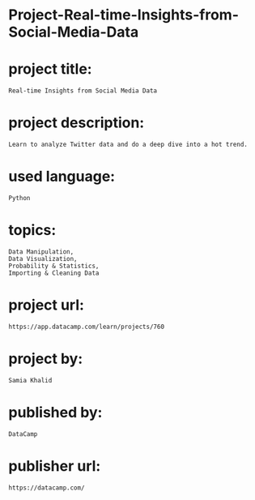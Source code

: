 # Project-Real-time-Insights-from-Social-Media-Data

# project title:

    Real-time Insights from Social Media Data

# project description:

    Learn to analyze Twitter data and do a deep dive into a hot trend.

# used language:

    Python

# topics:

    Data Manipulation,
    Data Visualization,
    Probability & Statistics,
    Importing & Cleaning Data

# project url:

    https://app.datacamp.com/learn/projects/760

# project by:

    Samia Khalid

# published by:

    DataCamp

# publisher url:

    https://datacamp.com/
